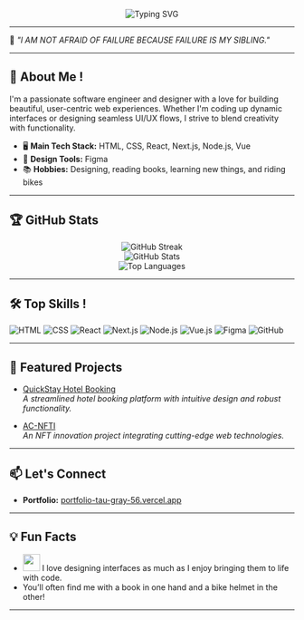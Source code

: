 <!-- Typing SVG Animation -->
<p align="center">
  <img src="https://readme-typing-svg.herokuapp.com?font=Fira+Code&size=22&duration=3000&pause=1000&color=F7971E&center=true&vCenter=true&width=435&lines=Hi%2C+I'm+Joyel+%F0%9F%91%8B;Software+Engineer+%26+Designer;Welcome+to+my+GitHub+Profile!" alt="Typing SVG" />
</p>

---

🌟 _"I AM NOT AFRAID OF FAILURE BECAUSE FAILURE IS MY SIBLING."_

---

## 🚀 About Me !

I'm a passionate software engineer and designer with a love for building beautiful, user-centric web experiences. Whether I'm coding up dynamic interfaces or designing seamless UI/UX flows, I strive to blend creativity with functionality.

- 🖥️ **Main Tech Stack:** HTML, CSS, React, Next.js, Node.js, Vue  
- 🎨 **Design Tools:** Figma  
- 📚 **Hobbies:** Designing, reading books, learning new things, and riding bikes  

---

## 🏆 GitHub Stats

<p align="center">
  <img src="https://github-readme-streak-stats.herokuapp.com?user=Joyel2003&theme=radical&hide_border=true" alt="GitHub Streak" />
  <br/>
  <img src="https://github-readme-stats.vercel.app/api?username=Joyel2003&show_icons=true&theme=radical&hide_border=true" alt="GitHub Stats" />
  <br/>
  <img src="https://github-readme-stats.vercel.app/api/top-langs/?username=Joyel2003&layout=compact&theme=radical&hide_border=true" alt="Top Languages" />
</p>

---

## 🛠️ Top Skills !

![HTML](https://img.shields.io/badge/-HTML5-E34F26?style=flat&logo=html5&logoColor=fff)
![CSS](https://img.shields.io/badge/-CSS3-1572B6?style=flat&logo=css3&logoColor=fff)
![React](https://img.shields.io/badge/-React-61DAFB?style=flat&logo=react&logoColor=000)
![Next.js](https://img.shields.io/badge/-Next.js-000?style=flat&logo=next.js&logoColor=fff)
![Node.js](https://img.shields.io/badge/-Node.js-339933?style=flat&logo=node.js&logoColor=fff)
![Vue.js](https://img.shields.io/badge/-Vue.js-42b883?style=flat&logo=vue.js&logoColor=fff)
![Figma](https://img.shields.io/badge/-Figma-F24E1E?style=flat&logo=figma&logoColor=fff)
![GitHub](https://img.shields.io/badge/-GitHub-181717?style=flat&logo=github&logoColor=fff)

---

## 🌈 Featured Projects

- [QuickStay Hotel Booking](https://github.com/Joyel2003/QuickStay-Hotel-Booking.git)  
  _A streamlined hotel booking platform with intuitive design and robust functionality._

- [AC-NFTI](https://github.com/Joyel2003/AC-NFTI.git)  
  _An NFT innovation project integrating cutting-edge web technologies._

---

## 📫 Let's Connect

- **Portfolio:** [portfolio-tau-gray-56.vercel.app](https://portfolio-tau-gray-56.vercel.app/)

---

## 💡 Fun Facts

- <img src="https://media.giphy.com/media/26BRv0ThflsHCqDrG/giphy.gif" width="30" /> I love designing interfaces as much as I enjoy bringing them to life with code.  
- You’ll often find me with a book in one hand and a bike helmet in the other!

---
<!-- ✨ Always open to collaboration and learning new things. Drop a message if you want to build something amazing together! -->
